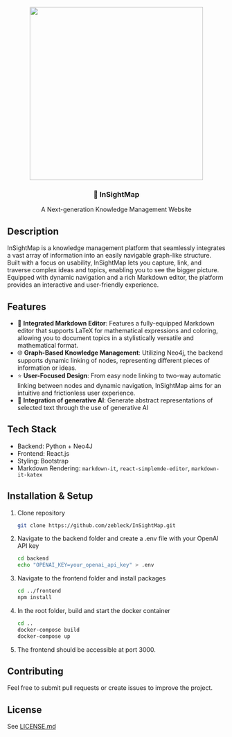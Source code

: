 <p align="center">
  <img src="https://github.com/zebleck/InSightMap/assets/10833180/7b14b22f-5c31-4373-84c5-741e3aa76fa6" height="400px" />
  
  
  <h3 align="center">🧠 InSightMap</h3>
  <p align="center">A Next-generation Knowledge Management Website</p>
</p>

## Description

InSightMap is a knowledge management platform that seamlessly integrates a vast array of information into an easily navigable graph-like structure. Built with a focus on usability, InSightMap lets you capture, link, and traverse complex ideas and topics, enabling you to see the bigger picture. Equipped with dynamic navigation and a rich Markdown editor, the platform provides an interactive and user-friendly experience.

## Features

- 📝 **Integrated Markdown Editor**: Features a fully-equipped Markdown editor that supports LaTeX for mathematical expressions and coloring, allowing you to document topics in a stylistically versatile and mathematical format.
- 🌐 **Graph-Based Knowledge Management**: Utilizing Neo4j, the backend supports dynamic linking of nodes, representing different pieces of information or ideas.
- ⭐ **User-Focused Design**: From easy node linking to two-way automatic linking between nodes and dynamic navigation, InSightMap aims for an intuitive and frictionless user experience.
- 🤖 **Integration of generative AI**: Generate abstract representations of selected text through the use of generative AI

## Tech Stack

- Backend: Python + Neo4J
- Frontend: React.js
- Styling: Bootstrap
- Markdown Rendering: `markdown-it`, `react-simplemde-editor`, `markdown-it-katex`

## Installation & Setup

1. Clone repository
   ```bash
   git clone https://github.com/zebleck/InSightMap.git
   ```
1. Navigate to the backend folder and create a .env file with your OpenAI API key
   ```bash
   cd backend
   echo "OPENAI_KEY=your_openai_api_key" > .env
   ```
3. Navigate to the frontend folder and install packages
   ```bash
   cd ../frontend
   npm install
   ```
4. In the root folder, build and start the docker container
   ```bash
   cd ..
   docker-compose build
   docker-compose up
   ```
5. The frontend should be accessible at port 3000.

## Contributing

Feel free to submit pull requests or create issues to improve the project.

## License

See [LICENSE.md](LICENSE.md)
